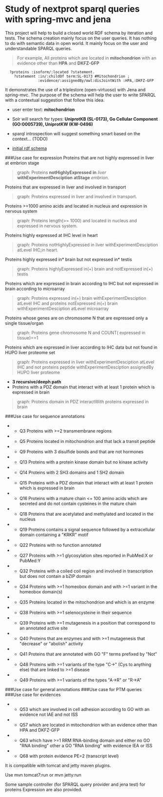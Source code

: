 Study of nextprot sparql queries with spring-mvc and jena 
=========================================================

This project will help to build a closed world RDF schema by iteration and tests. The schema creation mainly focus on the user queries. It has nothing to do with semantic data in open world. It mainly focus on the user and understandable SPARQL queries. 
> For example, All proteins which are located in **mitochondrion** with an evidence other than **HPA** and **DKFZ-GFP**
```SPARQL
  ?proteins :isoform/:located ?statement.
    ?statement :in/:childOf term:SL-0173 #Mitochondrion ; 
               :evidence/:assignedBy/owl:disJointWith :HPA,:DKFZ-GFP
```  


It demonstrates the use of a triplestore (open-virtuoso) with Jena and spring-mvc. The purpose of the schema will help the user to write SPARQL with a contextual suggestion that follow this idea.
 * user enter text: **mitochondrion**
 * Solr will search for types: **UniprotKB (SL-0173), Go Cellular Component (GO:0005739), UniprotKW (KW-0496)**
 * sparql introspection will suggest something smart based on the context... (TODO)



* [initial rdf schema](https://github.com/evaletolab/spring-jena-sparql/tree/master/src/main/resources/owl)

###Use case for expression
Proteins that are not highly expressed in liver at embrion stage
> graph: Proteins **notHighlyExpressed**   **in** *liver* **withExperimentDesciption** **atStage** *embrion*.

Proteins that are expressed in liver and involved in transport
> graph: Proteins expressed in liver and involved in transport. 

Proteins >=1000 amino acids and located in nucleus and expression in nervous system
> graph: Proteins length(>= 1000) and located in nucleus and expressed in nervous system.  

Proteins highly expressed at IHC level in heart
> graph: Proteins notHighlyExpressed in liver withExperimentDesciption atLevel IHC;in heart.

Proteins highly expressed in* brain but not expressed in* testis
> graph: Proteins highlyExpressed in(+) brain and notExpressed in(+) testis

Proteins which are expressed in brain according to IHC but not expressed in brain according to microarray
> graph: Proteins expressed in(+) brain withExperimentDesciption atLevel IHC and 
	proteins notExpressed in(+) brain withExperimentDesciption atLevel microarray

Proteins whose genes are on chromosome N that are expressed only a single tissue/organ
> graph: Proteins gene chromosome N and COUNT( expressed in tissue)==1 

Proteins which are expressed in liver according to IHC data but not found in HUPO liver proteome set
> graph: Proteins expressed in liver withExperimentDesciption atLevel IHC and not 
	proteins peptide withExperimentDesciption assignedBy HUPO liver proteome  

* **3 recursive/deeph path**
* Proteins with a PDZ domain that interact with at least 1 protein which is expressed in brain

> graph: Proteins domain in PDZ interactWith proteins expressed in brain

###Use case for sequence annotations
 * - Q3	Proteins with >=2 transmembrane regions 
 * - Q5	Proteins located in mitochondrion and that lack a transit peptide
 * - Q9	Proteins with 3 disulfide bonds and that are not hormones 
 * - Q13 Proteins with a protein kinase domain but no kinase activity 
 * - Q14 Proteins with 2 SH3 domains and 1 SH2 domain 
 * - Q15 Proteins with a PDZ domain that interact with at least 1 protein which is expressed in brain 
 * - Q16 Proteins with a mature chain <= 100 amino acids which are secreted and do not contain cysteines in the mature chain 
 * - Q18 Proteins that are acetylated and methylated and located in the nucleus 
 * - Q19 Proteins contains a signal sequence followed by a extracellular domain containing a "KRKR" motif 
 * * Q22 Proteins with no function annotated
 * * Q27 Proteins with >=1 glycosylation sites reported in PubMed:X or PubMed:Y
 * - Q32 Proteins with a coiled coil region and involved in transcription but does not contain a bZIP domain
 * - Q34 Proteins with >=1 homeobox domain and with >=1 variant in the homeobox domain(s)
 * - Q35 Proteins located in the mitochondrion and which is an enzyme
 * - Q38 Proteins with >=1 selenocysteine in their sequence
 * - Q39 Proteins with >=1 mutagenesis in a position that correspond to an annotated active site
 * - Q40 Proteins that are enzymes and with >=1 mutagenesis that "decrease" or "abolish" activity
 * - Q41 Proteins that are annotated with GO "F" terms prefixed by "Not"
 * - Q48 Proteins with >=1 variants of the type "C->" (Cys to anything else) that are linked to >=1 disease
 * - Q49 Proteins with >=1 variants of the types "A->R" or "R->A"

###Use case for general annotations
###Use case for PTM queries
###Use case for evidences
 * - Q53	which are involved in cell adhesion according to GO with an evidence not IAE and not ISS
 * - Q57	which are located in mitochondrion with an evidence other than HPA and DKFZ-GFP
 * - Q63	which have >=1 RRM RNA-binding domain and either no GO "RNA binding" other a GO "RNA binding" with evidence IEA or ISS
 * - Q68	with protein evidence PE=2 (transcript level)


It is compatible with tomcat and jetty maven plugins.

Use
    mvn tomcat7:run
or
    mvn jetty:run

Some sample controller (for SPARQL query provider and jena test) for proteins Expression are also provided.

